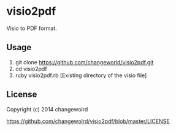 # visio2pdf

Visio to PDF format.

## Usage

1. git clone https://github.com/changeworld/visio2pdf.git
2. cd visio2pdf
3. ruby visio2pdf.rb [Existing directory of the visio file]

## License

Copyright (c) 2014 changewolrd

https://github.com/changewolrd/visio2pdf/blob/master/LICENSE